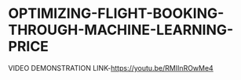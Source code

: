 # OPTIMIZING-FLIGHT-BOOKING-THROUGH-MACHINE-LEARNING-PRICE
  VIDEO DEMONSTRATION LINK-https://youtu.be/RMIInROwMe4
